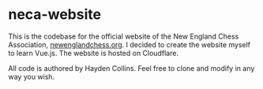 # neca-website

This is the codebase for the official website of the New England Chess Association, [newenglandchess.org](newenglandchess.org). I decided to create the website myself to learn Vue.js.
The website is hosted on Cloudflare. 

All code is authored by Hayden Collins. Feel free to clone and modify in any way you wish. 

